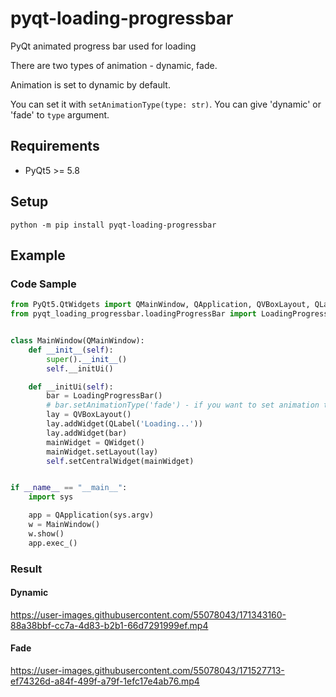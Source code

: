 # pyqt-loading-progressbar
PyQt animated progress bar used for loading

There are two types of animation - dynamic, fade.

Animation is set to dynamic by default.

You can set it with `setAnimationType(type: str)`. You can give 'dynamic' or 'fade' to `type` argument.

## Requirements
* PyQt5 >= 5.8

## Setup
`python -m pip install pyqt-loading-progressbar`

## Example
### Code Sample
```python
from PyQt5.QtWidgets import QMainWindow, QApplication, QVBoxLayout, QLabel, QWidget
from pyqt_loading_progressbar.loadingProgressBar import LoadingProgressBar


class MainWindow(QMainWindow):
    def __init__(self):
        super().__init__()
        self.__initUi()

    def __initUi(self):
        bar = LoadingProgressBar()
        # bar.setAnimationType('fade') - if you want to set animation type to fade
        lay = QVBoxLayout()
        lay.addWidget(QLabel('Loading...'))
        lay.addWidget(bar)
        mainWidget = QWidget()
        mainWidget.setLayout(lay)
        self.setCentralWidget(mainWidget)


if __name__ == "__main__":
    import sys

    app = QApplication(sys.argv)
    w = MainWindow()
    w.show()
    app.exec_()
```

### Result

#### Dynamic

https://user-images.githubusercontent.com/55078043/171343160-88a38bbf-cc7a-4d83-b2b1-66d7291999ef.mp4

#### Fade

https://user-images.githubusercontent.com/55078043/171527713-ef74326d-a84f-499f-a79f-1efc17e4ab76.mp4
